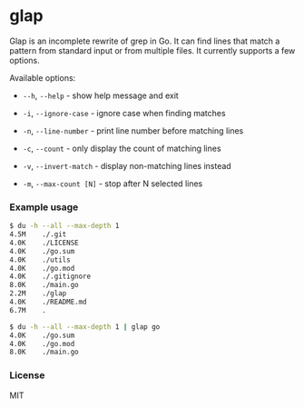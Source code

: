 # glap

Glap is an incomplete rewrite of grep in Go. It can find lines that match a pattern from standard input or from multiple files. It currently supports a few options.

Available options:

- `--h`, `--help`                - show help message and exit

-  `-i`, `--ignore-case`         - ignore case when finding matches

-  `-n`, `--line-number`         - print line number before matching lines

-  `-c`, `--count`               - only display the count of matching lines

-  `-v`, `--invert-match`        - display non-matching lines instead

-  `-m`, `--max-count [N]`           - stop after N selected lines

### Example usage

```bash
$ du -h --all --max-depth 1
4.5M    ./.git
4.0K    ./LICENSE
4.0K    ./go.sum
4.0K    ./utils
4.0K    ./go.mod
4.0K    ./.gitignore
8.0K    ./main.go
2.2M    ./glap
4.0K    ./README.md
6.7M    .

$ du -h --all --max-depth 1 | glap go
4.0K    ./go.sum
4.0K    ./go.mod
8.0K    ./main.go
```

### License

MIT
